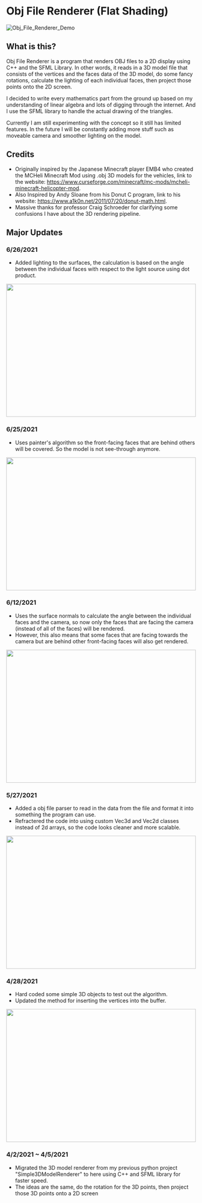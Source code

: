 # Obj File Renderer (Flat Shading)

![Obj_File_Renderer_Demo](https://user-images.githubusercontent.com/54286072/123527089-87178680-d691-11eb-9a35-92b0945c0e0d.gif)

## What is this?
Obj File Renderer is a program that renders OBJ files to a 2D display using C++ and the SFML Library. In other words, it reads in a 3D model file that consists of the vertices and the faces data of the 3D model, do some fancy rotations, calculate the lighting of each individual faces, then project those points onto the 2D screen.

I decided to write every mathematics part from the ground up based on my understanding of linear algebra and lots of digging through the internet. And I use the SFML library to handle the actual drawing of the triangles.

Currently I am still experimenting with the concept so it still has limited features. In the future I will be constantly adding more stuff such as moveable camera and smoother lighting on the model.

## Credits

- Originally inspired by the Japanese Minecraft player EMB4 who created the MCHeli Minecraft Mod using .obj 3D models for the vehicles, link to the website: https://www.curseforge.com/minecraft/mc-mods/mcheli-minecraft-helicopter-mod.
- Also Inspired by Andy Sloane from his Donut C program, link to his website: https://www.a1k0n.net/2011/07/20/donut-math.html.
- Massive thanks for professor Craig Schroeder for clarifying some confusions I have about the 3D rendering pipeline.

## Major Updates

### 6/26/2021
- Added lighting to the surfaces, the calculation is based on the angle between the individual faces with respect to the light source using dot product.

<!-- ![06262021 Basic Lighting](https://user-images.githubusercontent.com/54286072/123527859-d791e280-d697-11eb-924b-b595f573cde3.gif) <br /> -->
<img src="https://user-images.githubusercontent.com/54286072/123527859-d791e280-d697-11eb-924b-b595f573cde3.gif" width="504" height="354"> <br />


### 6/25/2021
- Uses painter's algorithm so the front-facing faces that are behind others will be covered. So the model is not see-through anymore.

<!-- ![06252021 Painter's Algorithm](https://user-images.githubusercontent.com/54286072/123527862-d9f43c80-d697-11eb-99ab-feeda77beb76.gif) <br /> -->
<img src="https://user-images.githubusercontent.com/54286072/123527862-d9f43c80-d697-11eb-99ab-feeda77beb76.gif" width="504" height="354"> <br />


### 6/12/2021
- Uses the surface normals to calculate the angle between the individual faces and the camera, so now only the faces that are facing the camera (instead of all of the faces) will be rendered.
- However, this also means that some faces that are facing towards the camera but are behind other front-facing faces will also get rendered.

<!-- ![06112021 Back Face Culling 2](https://user-images.githubusercontent.com/54286072/123529459-33af3380-d6a5-11eb-87c1-2b906a10112b.gif) -->
<img src="https://user-images.githubusercontent.com/54286072/123529459-33af3380-d6a5-11eb-87c1-2b906a10112b.gif" width="504" height="354"> <br />


### 5/27/2021
- Added a obj file parser to read in the data from the file and format it into something the program can use.
- Refractered the code into using custom Vec3d and Vec2d classes instead of 2d arrays, so the code looks cleaner and more scalable.

<!-- ![05022021 Cone Demo](https://user-images.githubusercontent.com/54286072/123527654-16269d80-d696-11eb-839a-501df9ed50e1.gif) <br /> -->
<img src="https://user-images.githubusercontent.com/54286072/123527654-16269d80-d696-11eb-839a-501df9ed50e1.gif" width="504" height="354"> <br />


### 4/28/2021
- Hard coded some simple 3D objects to test out the algorithm.
- Updated the method for inserting the vertices into the buffer.

<!-- ![04032021 Box Demo](https://user-images.githubusercontent.com/54286072/123527640-fdb68300-d695-11eb-9acd-260d2e26444b.gif) <br /> -->
<img src="https://user-images.githubusercontent.com/54286072/123527640-fdb68300-d695-11eb-9acd-260d2e26444b.gif" width="504" height="354"> <br />


### 4/2/2021 ~ 4/5/2021
- Migrated the 3D model renderer from my previous python project "Simple3DModelRenderer" to here using C++ and SFML library for faster speed.
- The ideas are the same, do the rotation for the 3D points, then project those 3D points onto a 2D screen 
